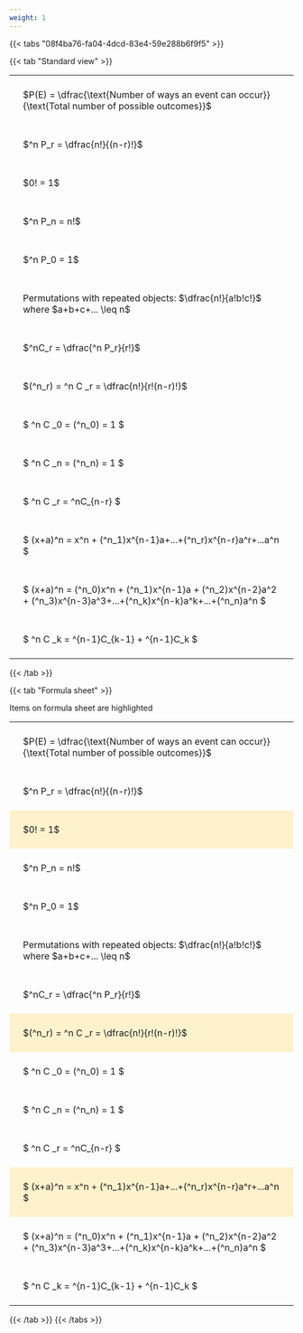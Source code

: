 ```yaml
---
weight: 1
---
```


{{< tabs "08f4ba76-fa04-4dcd-83e4-59e288b6f9f5" >}}

{{< tab "Standard view" >}}

<style type="text/css">
#T_7b7fe th.col_heading {
  text-align: left;
  font-size: 1em;
}
#T_7b7fe td {
  text-align: left;
  font-size: 1em;
  padding: 1.5em;
}
</style>
<table id="T_7b7fe">
  <thead>
  </thead>
  <tbody>
    <tr>
      <td id="T_7b7fe_row0_col0" class="data row0 col0" >$P(E) = \dfrac{\text{Number of ways an event can occur}}{\text{Total number of possible outcomes}}$</td>
    </tr>
    <tr>
      <td id="T_7b7fe_row1_col0" class="data row1 col0" >$^n P_r = \dfrac{n!}{(n-r)!}$</td>
    </tr>
    <tr>
      <td id="T_7b7fe_row2_col0" class="data row2 col0" >$0! = 1$</td>
    </tr>
    <tr>
      <td id="T_7b7fe_row3_col0" class="data row3 col0" >$^n P_n = n!$</td>
    </tr>
    <tr>
      <td id="T_7b7fe_row4_col0" class="data row4 col0" >$^n P_0 = 1$</td>
    </tr>
    <tr>
      <td id="T_7b7fe_row5_col0" class="data row5 col0" >Permutations with repeated objects: $\dfrac{n!}{a!b!c!}$ where $a+b+c+... \leq n$</td>
    </tr>
    <tr>
      <td id="T_7b7fe_row6_col0" class="data row6 col0" >$^nC_r = \dfrac{^n P_r}{r!}$</td>
    </tr>
    <tr>
      <td id="T_7b7fe_row7_col0" class="data row7 col0" >$(^n_r) = ^n C _r = \dfrac{n!}{r!(n-r)!}$</td>
    </tr>
    <tr>
      <td id="T_7b7fe_row8_col0" class="data row8 col0" >$ ^n C _0 = (^n_0) = 1 $</td>
    </tr>
    <tr>
      <td id="T_7b7fe_row9_col0" class="data row9 col0" >$ ^n C _n = (^n_n) = 1 $</td>
    </tr>
    <tr>
      <td id="T_7b7fe_row10_col0" class="data row10 col0" >$ ^n C _r = ^nC_{n-r} $</td>
    </tr>
    <tr>
      <td id="T_7b7fe_row11_col0" class="data row11 col0" >$ (x+a)^n = x^n + (^n_1)x^{n-1}a+...+(^n_r)x^{n-r}a^r+...a^n    $</td>
    </tr>
    <tr>
      <td id="T_7b7fe_row12_col0" class="data row12 col0" >$ (x+a)^n = (^n_0)x^n + (^n_1)x^{n-1}a + (^n_2)x^{n-2}a^2 + (^n_3)x^{n-3}a^3+...+(^n_k)x^{n-k}a^k+...+(^n_n)a^n $</td>
    </tr>
    <tr>
      <td id="T_7b7fe_row13_col0" class="data row13 col0" >$ ^n C _k = ^{n-1}C_{k-1} + ^{n-1}C_k $</td>
    </tr>
  </tbody>
</table>
{{< /tab >}}

{{< tab "Formula sheet" >}}

Items on formula sheet are highlighted 
<br>
<style type="text/css">
#T_861bc th.col_heading {
  text-align: left;
  font-size: 1em;
}
#T_861bc td {
  text-align: left;
  font-size: 1em;
  padding: 1.5em;
}
#T_861bc_row0_col0, #T_861bc_row1_col0, #T_861bc_row3_col0, #T_861bc_row4_col0, #T_861bc_row5_col0, #T_861bc_row6_col0, #T_861bc_row8_col0, #T_861bc_row9_col0, #T_861bc_row10_col0, #T_861bc_row12_col0, #T_861bc_row13_col0 {
  background-color: rgba(0,0,0,0);
}
#T_861bc_row2_col0, #T_861bc_row7_col0, #T_861bc_row11_col0 {
  background-color: rgba(255,194,10, 0.2);
}
</style>
<table id="T_861bc">
  <thead>
  </thead>
  <tbody>
    <tr>
      <td id="T_861bc_row0_col0" class="data row0 col0" >$P(E) = \dfrac{\text{Number of ways an event can occur}}{\text{Total number of possible outcomes}}$</td>
    </tr>
    <tr>
      <td id="T_861bc_row1_col0" class="data row1 col0" >$^n P_r = \dfrac{n!}{(n-r)!}$</td>
    </tr>
    <tr>
      <td id="T_861bc_row2_col0" class="data row2 col0" >$0! = 1$</td>
    </tr>
    <tr>
      <td id="T_861bc_row3_col0" class="data row3 col0" >$^n P_n = n!$</td>
    </tr>
    <tr>
      <td id="T_861bc_row4_col0" class="data row4 col0" >$^n P_0 = 1$</td>
    </tr>
    <tr>
      <td id="T_861bc_row5_col0" class="data row5 col0" >Permutations with repeated objects: $\dfrac{n!}{a!b!c!}$ where $a+b+c+... \leq n$</td>
    </tr>
    <tr>
      <td id="T_861bc_row6_col0" class="data row6 col0" >$^nC_r = \dfrac{^n P_r}{r!}$</td>
    </tr>
    <tr>
      <td id="T_861bc_row7_col0" class="data row7 col0" >$(^n_r) = ^n C _r = \dfrac{n!}{r!(n-r)!}$</td>
    </tr>
    <tr>
      <td id="T_861bc_row8_col0" class="data row8 col0" >$ ^n C _0 = (^n_0) = 1 $</td>
    </tr>
    <tr>
      <td id="T_861bc_row9_col0" class="data row9 col0" >$ ^n C _n = (^n_n) = 1 $</td>
    </tr>
    <tr>
      <td id="T_861bc_row10_col0" class="data row10 col0" >$ ^n C _r = ^nC_{n-r} $</td>
    </tr>
    <tr>
      <td id="T_861bc_row11_col0" class="data row11 col0" >$ (x+a)^n = x^n + (^n_1)x^{n-1}a+...+(^n_r)x^{n-r}a^r+...a^n    $</td>
    </tr>
    <tr>
      <td id="T_861bc_row12_col0" class="data row12 col0" >$ (x+a)^n = (^n_0)x^n + (^n_1)x^{n-1}a + (^n_2)x^{n-2}a^2 + (^n_3)x^{n-3}a^3+...+(^n_k)x^{n-k}a^k+...+(^n_n)a^n $</td>
    </tr>
    <tr>
      <td id="T_861bc_row13_col0" class="data row13 col0" >$ ^n C _k = ^{n-1}C_{k-1} + ^{n-1}C_k $</td>
    </tr>
  </tbody>
</table>
{{< /tab >}}
{{< /tabs >}}